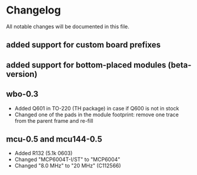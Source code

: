 # Changelog

All notable changes will be documented in this file.

## added support for custom board prefixes

## added support for bottom-placed modules (beta-version)

## wbo-0.3
  - Added Q601 in TO-220 (TH package) in case if Q600 is not in stock
  - Changed one of the pads in the module footprint: remove one trace from the parent frame and re-fill

## mcu-0.5 and mcu144-0.5
 - Added R132 (5.1k 0603)
 - Changed "MCP6004T-I/ST" to "MCP6004"
 - Changed "8.0 MHz" to "20 MHz" (C112566)
